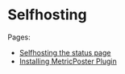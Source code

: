 # Selfhosting

Pages:
- [Selfhosting the status page](/self-hosting/selfhosting-the-status-page)
- [Installing MetricPoster Plugin](/self-hosting/installing-metric-poster-plugin)
